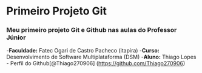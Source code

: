 # Primeiro Projeto Git

### Meu primeiro projeto Git e Github nas aulas do Professor Júnior

-**Faculdade:** Fatec Ogari de Castro Pacheco (itapira)
-**Curso:** Desenvolvimento de Software Multiplataforma (DSM)
-**Aluno:** Thiago Lopes - Perfil do Github[@Thiago270906] (https://github.com/Thiago270906)
